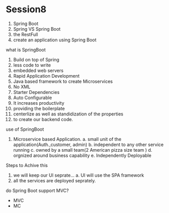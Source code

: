 # Session8
1. Spring Boot
2. Spring VS Spring Boot
3. the RestFull
4. create an application using Spring Boot


what is SpringBoot
1. Build on top of Spring
2. less code to write
3. embedded web servers
4. Rapid Application Development
5. Java based framework to create Microservices
6. No XML
7. Starter Dependencies
8. Auto Configurable
9. It increases productivity 
10. providing the boilerplate
11. centerlize as well as standidization of the properties
12. to create our backend code.

use of SpringBoot 
1. Microservice based Application.
    a. small unit of the application(Auth.,customer, admin)
    b. independent to any other service running
    c. owned by a small team(2 American pizza size team )
    d. orgnized around business capability
    e. Independently Deployable

Steps to Achive this
1. we will keep our UI seprate...
    a. UI will use the SPA framework
2. all the services are deployed seprately.

do Spring Boot support MVC?
- MVC
- MC




